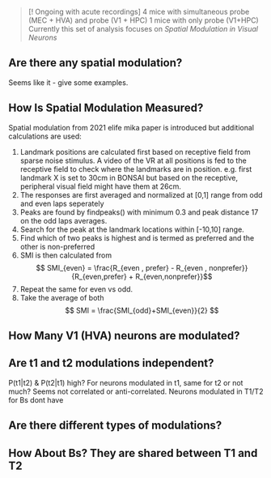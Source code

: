  >[! Ongoing with acute recordings]
 >4 mice with simultaneous probe (MEC + HVA) and probe (V1 + HPC) 
 >1 mice with only probe (V1+HPC)
 >Currently this set of analysis focuses on *Spatial Modulation in Visual Neurons*

## Are there any spatial modulation?

Seems like it - give some examples.

## How Is Spatial Modulation Measured?
Spatial modulation from 2021 elife mika paper is introduced but additional calculations are used:
1. Landmark positions are calculated first based on receptive field from sparse noise stimulus. A video of the VR at all positions is fed to the receptive field to check where the landmarks are in position. e.g. first landmark X is set to 30cm in BONSAI but based on the receptive, peripheral visual field might have them at 26cm.
2. The responses are first averaged and normalized at [0,1] range from odd and even laps seperately
3. Peaks are found by findpeaks() with minimum 0.3 and peak distance 17 on the odd laps averages.
4. Search for the peak at the landmark locations within [-10,10] range.
5. Find which of two peaks is highest and is termed as preferred and the other is non-preferred
6. SMI is then calculated from $$ SMI_{even} = \frac{R_{even , prefer} - R_{even , nonprefer}}{R_{even,prefer} + R_{even,nonprefer}}$$
 7. Repeat the same for even vs odd.
 8. Take the average of both $$ SMI = \frac{SMI_{odd}+SMI_{even}}{2} $$

## How Many V1 (HVA) neurons are modulated?




## Are t1 and t2 modulations independent?

P(t1|t2) & P(t2|t1) high? For neurons modulated in t1, same for t2 or not much?
Seems not correlated or anti-correlated. Neurons modulated in T1/T2 for Bs dont have 

## Are there different types of modulations?

## How About Bs? They are shared between T1 and T2